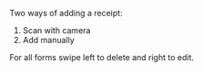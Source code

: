 Two ways of adding a receipt:
1. Scan with camera
2. Add manually

For all forms swipe left to delete and right to edit. 